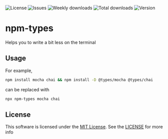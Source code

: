 ![License](https://img.shields.io/github/license/priyanshurav/npm-types?style=flat-square)
![Issues](https://img.shields.io/github/issues/priyanshurav/npm-types?style=flat-square)
![Weekly downloads](https://img.shields.io/npm/dw/npm-types?label=weekly%20downloads&style=flat-square)
![Total downloads](https://img.shields.io/npm/dt/npm-types?label=total%20downloads&style=flat-square)
![Version](https://img.shields.io/npm/v/npm-types?style=flat-square)

# npm-types

Helps you to write a bit less on the terminal

## Usage

For example,

```bash
npm install mocha chai && npm install -D @types/mocha @types/chai
```

can be replaced with

```bash
npx npm-types mocha chai
```

## License

This software is licensed under the [MIT License](https://choosealicense.com/licenses/mit/). See the [LICENSE](https://github.com/priyanshurav/npm-types/blob/main/LICENSE) for more info
